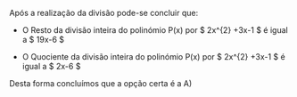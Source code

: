 Após a realização da divisão pode-se concluir que: 

- O Resto da divisão inteira do polinómio P(x) por $ 2x^{2} +3x-1 $ é igual a $ 19x-6 $

- O Quociente da divisão inteira do polinómio P(x) por $ 2x^{2} +3x-1 $ é igual a $ 2x-6 $

Desta forma concluímos que a opção certa é a A)